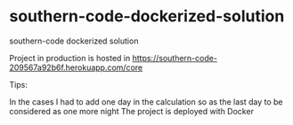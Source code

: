 # southern-code-dockerized-solution
southern-code dockerized solution


Project in production is hosted in https://southern-code-209567a92b6f.herokuapp.com/core

Tips: 

In the cases I had to add one day in the calculation so as the last day to be considered as one more night
The project is deployed with Docker 





